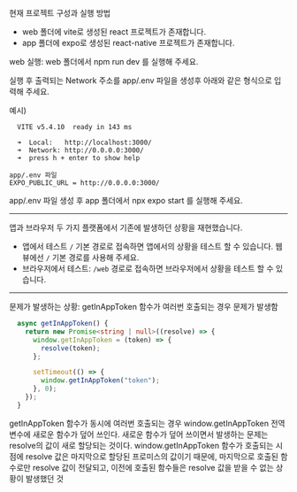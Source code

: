 현재 프로젝트 구성과 실행 방법

- web 폴더에 vite로 생성된 react 프로젝트가 존재합니다.
- app 폴더에 expo로 생성된 react-native 프로젝트가 존재합니다.

web 실행: web 폴더에서 npm run dev 를 실행해 주세요.

실행 후 출력되는 Network 주소를 app/.env 파일을 생성후 아래와 같은 형식으로 입력해 주세요.

예시)

```
  VITE v5.4.10  ready in 143 ms

  ➜  Local:   http://localhost:3000/
  ➜  Network: http://0.0.0.0:3000/
  ➜  press h + enter to show help
```

```
app/.env 파일
EXPO_PUBLIC_URL = http://0.0.0.0:3000/
```

app/.env 파일 생성 후 app 폴더에서 npx expo start 를 실행해 주세요.

---

앱과 브라우저 두 가지 플랫폼에서 기존에 발생하던 상황을 재현했습니다.

- 앱에서 테스트 `/` 기본 경로로 접속하면 앱에서의 상황을 테스트 할 수 있습니다. 웹뷰에선 `/` 기본 경로를 사용해 주세요.
- 브라우저에서 테스트: `/web` 경로로 접속하면 브라우저에서 상황을 테스트 할 수 있습니다.

---

문제가 발생하는 상황: getInAppToken 함수가 여러번 호출되는 경우 문제가 발생함

```typescript
  async getInAppToken() {
    return new Promise<string | null>((resolve) => {
      window.getInAppToken = (token) => {
        resolve(token);
      };

      setTimeout(() => {
        window.getInAppToken("token");
      }, 0);
    });
  }
```

getInAppToken 함수가 동시에 여러번 호출되는 경우 window.getInAppToken 전역 변수에 새로운 함수가 덮어 쓰인다. 새로운 함수가 덮어 쓰이면서 발생하는 문제는 resolve의 값이 새로 할당되는 것이다. window.getInAppToken 함수가 호출되는 시점에 resolve 값은 마지막으로 할당된 프로미스의 값이기 때문에, 마지막으로 호출된 함수로만 resolve 값이 전달되고, 이전에 호출된 함수들은 resolve 값을 받을 수 없는 상황이 발생했던 것
